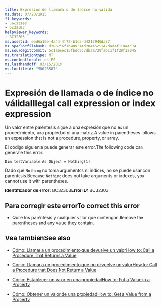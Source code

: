 ```yaml
---
title: Expresión de llamada o de índice no válida
ms.date: 07/20/2015
f1_keywords:
- vbc32303
- bc32303
helpviewer_keywords:
- BC32303
ms.assetid: eed6a16e-4a44-4f72-b1de-d4212940da37
ms.openlocfilehash: d286256f1b9993a4d284a5c5147dadef118e4c74
ms.sourcegitcommit: 5c1abeec15fbddcc7dbaa729fabc1f1f29f12045
ms.translationtype: MT
ms.contentlocale: es-ES
ms.lasthandoff: 03/15/2019
ms.locfileid: "58026587"
---
```

# <a name="illegal-call-expression-or-index-expression"></a><span data-ttu-id="bc4fe-102">Expresión de llamada o de índice no válida</span><span class="sxs-lookup"><span data-stu-id="bc4fe-102">Illegal call expression or index expression</span></span>
<span data-ttu-id="bc4fe-103">Un valor entre paréntesis sigue a una expresión que no es un procedimiento, una propiedad ni una matriz.</span><span class="sxs-lookup"><span data-stu-id="bc4fe-103">A value in parentheses follows an expression that is not a procedure, property, or array.</span></span>  
  
 <span data-ttu-id="bc4fe-104">El código siguiente puede generar este error.</span><span class="sxs-lookup"><span data-stu-id="bc4fe-104">The following code can generate this error.</span></span>  
  
 `Dim testVariable As Object = Nothing(1)`  
  
 <span data-ttu-id="bc4fe-105">Dado que `Nothing` no toma argumentos ni índices, no se puede usar con paréntesis.</span><span class="sxs-lookup"><span data-stu-id="bc4fe-105">Because `Nothing` does not take arguments or indexes, you cannot use it with parentheses.</span></span>  
  
 <span data-ttu-id="bc4fe-106">**Identificador de error:** BC32303</span><span class="sxs-lookup"><span data-stu-id="bc4fe-106">**Error ID:** BC32303</span></span>  
  
## <a name="to-correct-this-error"></a><span data-ttu-id="bc4fe-107">Para corregir este error</span><span class="sxs-lookup"><span data-stu-id="bc4fe-107">To correct this error</span></span>  
  
-   <span data-ttu-id="bc4fe-108">Quite los paréntesis y cualquier valor que contengan.</span><span class="sxs-lookup"><span data-stu-id="bc4fe-108">Remove the parentheses and any value they contain.</span></span>  
  
## <a name="see-also"></a><span data-ttu-id="bc4fe-109">Vea también</span><span class="sxs-lookup"><span data-stu-id="bc4fe-109">See also</span></span>

- [<span data-ttu-id="bc4fe-110">Cómo: Llamar a un procedimiento que devuelve un valor</span><span class="sxs-lookup"><span data-stu-id="bc4fe-110">How to: Call a Procedure That Returns a Value</span></span>](../../visual-basic/programming-guide/language-features/procedures/how-to-call-a-procedure-that-returns-a-value.md)
- [<span data-ttu-id="bc4fe-111">Cómo: Llamar a un procedimiento que no devuelve un valor</span><span class="sxs-lookup"><span data-stu-id="bc4fe-111">How to: Call a Procedure that Does Not Return a Value</span></span>](../../visual-basic/programming-guide/language-features/procedures/how-to-call-a-procedure-that-does-not-return-a-value.md)


- [<span data-ttu-id="bc4fe-112">Cómo: Establecer un valor en una propiedad</span><span class="sxs-lookup"><span data-stu-id="bc4fe-112">How to: Put a Value in a Property</span></span>](../../visual-basic/programming-guide/language-features/procedures/how-to-put-a-value-in-a-property.md)
- [<span data-ttu-id="bc4fe-113">Cómo: Obtener un valor de una propiedad</span><span class="sxs-lookup"><span data-stu-id="bc4fe-113">How to: Get a Value from a Property</span></span>](../../visual-basic/programming-guide/language-features/procedures/how-to-get-a-value-from-a-property.md)
